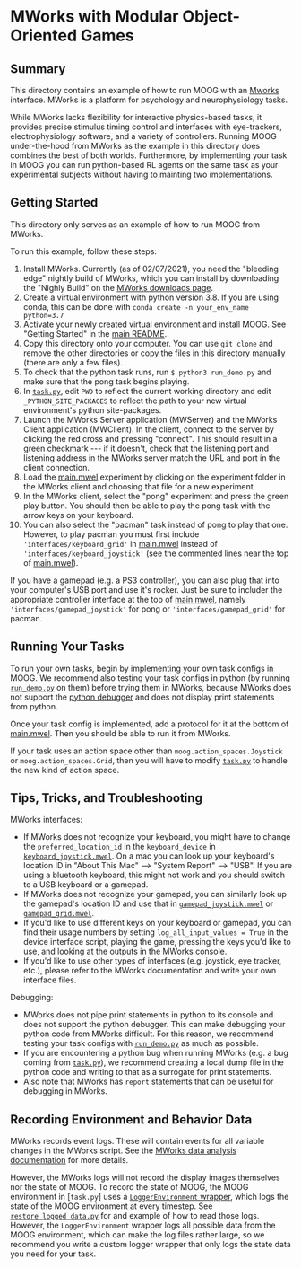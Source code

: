 # MWorks with Modular Object-Oriented Games

## Summary

This directory contains an example of how to run MOOG with an
[Mworks](https://mworks.github.io/) interface. MWorks is a platform for
psychology and neurophysiology tasks.

While MWorks lacks flexibility for interactive physics-based tasks, it provides
precise stimulus timing control and interfaces with eye-trackers,
electrophysiology software, and a variety of controllers. Running MOOG
under-the-hood from MWorks as the example in this directory does combines the
best of both worlds. Furthermore, by implementing your task in MOOG you can run
python-based RL agents on the same task as your experimental subjects without
having to mainting two implementations.

## Getting Started

This directory only serves as an example of how to run MOOG from MWorks.

To run this example, follow these steps:

1. Install MWorks. Currently (as of 02/07/2021), you need the "bleeding edge"
   nightly build of MWorks, which you can install by downloading the "Nighly
   Build" on the [MWorks downloads page](https://mworks.github.io/downloads/). 
2. Create a virtual environment with python version 3.8. If you are using conda,
   this can be done with `conda create -n your_env_name python=3.7`
3. Activate your newly created virtual environment and install MOOG. See
   "Getting Started" in the [main README](../README.md).
4. Copy this directory onto your computer. You can use `git clone` and remove
   the other directories or copy the files in this directory manually (there are
   only a few files).
5. To check that the python task runs, run `$ python3 run_demo.py` and make sure
   that the pong task begins playing.
6. In [`task.py`](task.py), edit `PWD` to reflect the current working directory
   and edit `_PYTHON_SITE_PACKAGES` to reflect the path to your new virtual
   environment's python site-packages.
7. Launch the MWorks Server application (MWServer) and the MWorks Client
   application (MWClient). In the client, connect to the server by clicking the
   red cross and pressing "connect". This should result in a green checkmark ---
   if it doesn't, check that the listening port and listening address in the
   MWorks server match the URL and port in the client connection.
8. Load the [main.mwel](main.mwel) experiment by clicking on the experiment
   folder in the MWorks client and choosing that file for a new experiment.
9. In the MWorks client, select the "pong" experiment and press the green play
   button. You should then be able to play the pong task with the arrow keys on
   your keyboard.
10. You can also select the "pacman" task instead of pong to play that one.
    However, to play pacman you must first include `'interfaces/keyboard_grid'`
    in [main.mwel](main.mwel) instead of `'interfaces/keyboard_joystick'` (see
    the commented lines near the top of [main.mwel](main.mwel)).

If you have a gamepad (e.g. a PS3 controller), you can also plug that into your
computer's USB port and use it's rocker. Just be sure to includer the
appropriate controller interface at the top of [main.mwel](main.mwel), namely
`'interfaces/gamepad_joystick'` for pong or `'interfaces/gamepad_grid'` for
pacman.

## Running Your Tasks

To run your own tasks, begin by implementing your own task configs in MOOG. We
recommend also testing your task configs in python (by running
[`run_demo.py`](run_demo.py) on them) before trying them in MWorks, because
MWorks does not support the [python
debugger](https://docs.python.org/3/library/pdb.html) and does not display print
statements from python.

Once your task config is implemented, add a protocol for it at the bottom of
[main.mwel](main.mwel). Then you should be able to run it from MWorks.

If your task uses an action space other than `moog.action_spaces.Joystick` or
`moog.action_spaces.Grid`, then you will have to modify [`task.py`](task.py) to
handle the new kind of action space.

## Tips, Tricks, and Troubleshooting

MWorks interfaces:

* If MWorks does not recognize your keyboard, you might have to change the
  `preferred_location_id` in the `keyboard_device` in
  [`keyboard_joystick.mwel`](interfaces/keyboard_joystick.mwel). On a mac you
  can look up your keyboard's location ID in "About This Mac" --> "System
  Report" --> "USB". If you are using a bluetooth keyboard, this might not work
  and you should switch to a USB keyboard or a gamepad.
* If MWorks does not recognize your gamepad, you can similarly look up the
  gamepad's location ID and use that in
  [`gamepad_joystick.mwel`](interfaces/gamepad_joystick.mwel) or
  [`gamepad_grid.mwel`](interfaces/gamepad_grid.mwel).
* If you'd like to use different keys on your keyboard or gamepad, you can find
  their usage numbers by setting `log_all_input_values = True` in the device
  interface script, playing the game, pressing the keys you'd like to use, and
  looking at the outputs in the MWorks console.
* If you'd like to use other types of interfaces (e.g. joystick, eye tracker,
  etc.), please refer to the MWorks documentation and write your own interface
  files.

Debugging:

* MWorks does not pipe print statements in python to its console and does not
  support the python debugger. This can make debugging your python code from
  MWorks difficult. For this reason, we recommend testing your task configs with
  [`run_demo.py`](run_demo.py) as much as possible.
* If you are encountering a python bug when running MWorks (e.g. a bug coming
  from [`task.py`](task.py)), we recommend creating a local dump file in the
  python code and writing to that as a surrogate for print statements.
* Also note that MWorks has `report` statements that can be useful for debugging
  in MWorks.

## Recording Environment and Behavior Data

MWorks records event logs. These will contain events for all variable changes in
the MWorks script. See the [MWorks data analysis
documentation](https://mworks.github.io/documentation/latest/guide/data_analysis)
for more details.

However, the MWorks logs will not record the display images themselves nor the
state of MOOG. To record the state of MOOG, the MOOG environment in [`task.py`]
uses a [`LoggerEnvironment` wrapper](../moog/env_wrappers/logger.py), which logs
the state of the MOOG environment at every timestep. See
[`restore_logged_data.py`](../moog_demos/restore_logged_data.py) for and example
of how to read those logs. However, the `LoggerEnvironment` wrapper logs all
possible data from the MOOG environment, which can make the log files rather
large, so we recommend you write a custom logger wrapper that only logs the
state data you need for your task.
